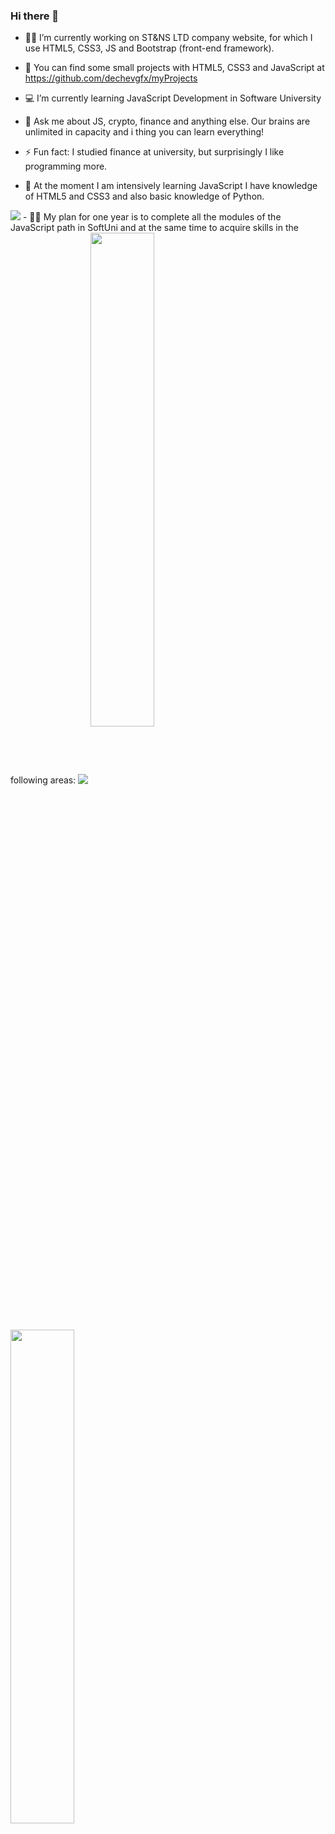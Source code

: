 ### Hi there 👋

- 🧙‍♂️ I’m currently working on ST&NS LTD company website, for which I use HTML5, CSS3, JS and Bootstrap (front-end framework).
- 🔭  You can find some small projects with HTML5, CSS3 and JavaScript at https://github.com/dechevgfx/myProjects
- 💻 I’m currently learning JavaScript Development in Software University
- 💬 Ask me about JS, crypto, finance and anything else. Our brains are unlimited in capacity and i thing you can learn everything!
- ⚡ Fun fact: I studied finance at university, but surprisingly I like programming more.


- 🧠 At the moment I am intensively learning JavaScript I have knowledge of HTML5 and CSS3 and also basic knowledge of Python.
<img src="https://skills.thijs.gg/icons?i=js,nodejs,html,css,bootstrap,python">
- 👨‍🏫 My plan for one year is to complete all the modules of the JavaScript path in SoftUni and at the same time to acquire skills in the following areas:
<img src="https://skills.thijs.gg/icons?i=expressjs,solidity,react,vue,typescript,mongodb,angular,jquery">


  <img align="center" width=45% src="https://github-readme-stats.vercel.app/api?username=dechevgfx&theme=dark&show_icons=true">
  <img align="center" width=45%% src="https://github-readme-stats.vercel.app/api/top-langs/?username=dechevgfx&theme=dark">

